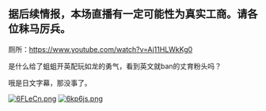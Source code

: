 ## 据后续情报，本场直播有一定可能性为真实工商。请各位秣马厉兵。

厕所：https://www.youtube.com/watch?v=Aj11HLWkKg0

是什么给了蛆蛆开英配玩如龙的勇气，看到英文就ban的丈育粉头吗？

哦是日文字幕，那没事了。

[![6FLeCn.png](https://s3.ax1x.com/2021/03/02/6FLeCn.png)](https://imgtu.com/i/6FLeCn)
[![6kp6js.png](https://s3.ax1x.com/2021/03/02/6kp6js.png)](https://imgtu.com/i/6kp6js)